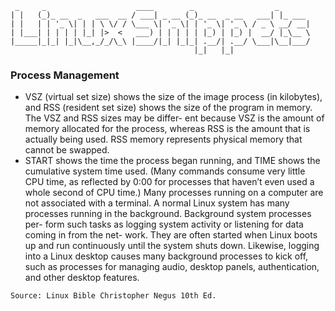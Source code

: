 ```
 _     _                    ____        _                  _       
| |   (_)_ __  _   ___  __ / ___| _ __ (_)_ __  _ __   ___| |_ ___ 
| |   | | '_ \| | | \ \/ / \___ \| '_ \| | '_ \| '_ \ / _ \ __/ __|
| |___| | | | | |_| |>  <   ___) | | | | | |_) | |_) |  __/ |_\__ \
|_____|_|_| |_|\__,_/_/\_\ |____/|_| |_|_| .__/| .__/ \___|\__|___/
                                         |_|   |_|                 
```

### Process Management
* VSZ (virtual set size) shows the size of the image process (in kilobytes), and RSS (resident 
set size) shows the size of the program in memory. The VSZ and RSS sizes may be differ-
ent because VSZ is the amount of memory allocated for the process, whereas RSS is the 
amount that is actually being used. RSS memory represents physical memory that cannot 
be swapped.
* START shows the time the process began running, and TIME shows the cumulative 
system time used. (Many commands consume very little CPU time, as reflected by 0:00 for 
processes that haven’t even used a whole second of CPU time.)
Many processes running on a computer are not associated with a terminal. A normal Linux 
system has many processes running in the background. Background system processes per-
form such tasks as logging system activity or listening for data coming in from the net-
work. They are often started when Linux boots up and run continuously until the system 
shuts down. Likewise, logging into a Linux desktop causes many background processes to 
kick off, such as processes for managing audio, desktop panels, authentication, and other 
desktop features.

```Source: Linux Bible Christopher Negus 10th Ed.```
